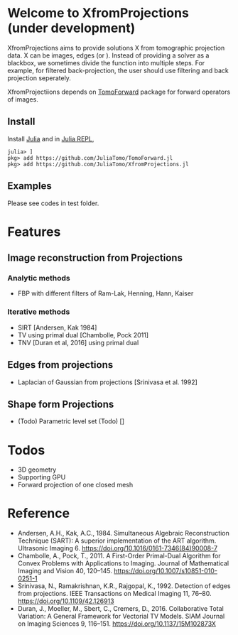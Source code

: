 # Welcome to XfromProjections (under development)

XfromProjections aims to provide solutions X from tomographic projection data. X can be images, edges (or ). Instead of providing a solver as a blackbox, we sometimes divide the function into multiple steps. For example, for filtered back-projection, the user should use filtering and back projection seperately. 

XfromProjectiions depends on [TomoForward](https://github.com/JuliaTomo/TomoForward.jl) package for forward operators of images.

## Install

Install [Julia](https://julialang.org/downloads/) and in [Julia REPL](https://docs.julialang.org/en/v1/stdlib/REPL/),

```
julia> ]
pkg> add https://github.com/JuliaTomo/TomoForward.jl
pkg> add https://github.com/JuliaTomo/XfromProjections.jl
```

## Examples

Please see codes in test folder.


# Features

## Image reconstruction from Projections

### Analytic methods

- FBP with different filters of Ram-Lak, Henning, Hann, Kaiser

### Iterative methods

- SIRT [Andersen, Kak 1984]
- TV using primal dual [Chambolle, Pock 2011]
- TNV [Duran et al, 2016] using primal dual

## Edges from projections

- Laplacian of Gaussian from projections [Srinivasa et al. 1992]

## Shape form Projections

- (Todo) Parametric level set (Todo) []

# Todos

- 3D geometry
- Supporting GPU
- Forward projection of one closed mesh

# Reference

- Andersen, A.H., Kak, A.C., 1984. Simultaneous Algebraic Reconstruction Technique (SART): A superior implementation of the ART algorithm. Ultrasonic Imaging 6. https://doi.org/10.1016/0161-7346(84)90008-7
- Chambolle, A., Pock, T., 2011. A First-Order Primal-Dual Algorithm for Convex Problems with Applications to Imaging. Journal of Mathematical Imaging and Vision 40, 120–145. https://doi.org/10.1007/s10851-010-0251-1
- Srinivasa, N., Ramakrishnan, K.R., Rajgopal, K., 1992. Detection of edges from projections. IEEE Transactions on Medical Imaging 11, 76–80. https://doi.org/10.1109/42.126913
- Duran, J., Moeller, M., Sbert, C., Cremers, D., 2016. Collaborative Total Variation: A General Framework for Vectorial TV Models. SIAM Journal on Imaging Sciences 9, 116–151. https://doi.org/10.1137/15M102873X

